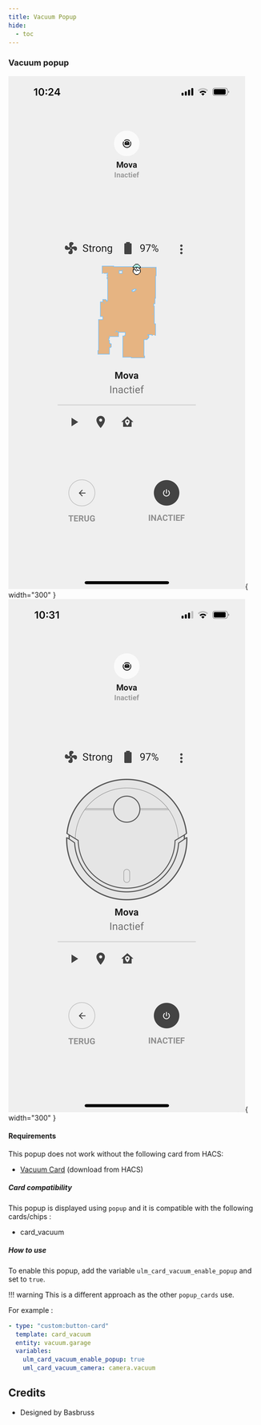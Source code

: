```yaml
---
title: Vacuum Popup
hide:
  - toc
---
```

<!-- markdownlint-disable MD046 -->

### Vacuum popup

![Phone](../../assets/img/popup_vacuum.PNG){ width="300" }
![Phone](../../assets/img/popup_vacuum_no_camera.PNG){ width="300" }

#### Requirements

This popup does not work without the following card from HACS:

- [Vacuum Card](https://github.com/denysdovhan/vacuum-card) (download from HACS)

##### Card compatibility

This popup is displayed using ``popup`` and it is compatible with the following cards/chips :

- card_vacuum

##### How to use

To enable this popup, add the variable ``ulm_card_vacuum_enable_popup`` and set to ``true``.

!!! warning
    This is a different approach as the other `popup_cards` use.

For example :

```yaml
- type: "custom:button-card"
  template: card_vacuum
  entity: vacuum.garage
  variables:
    ulm_card_vacuum_enable_popup: true
    uml_card_vacuum_camera: camera.vacuum
```

## Credits

- Designed by Basbruss
